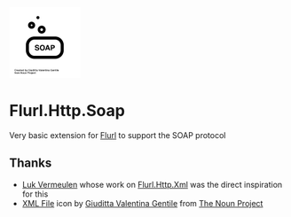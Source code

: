 ![Icon](https://raw.githubusercontent.com/milesflavel/Flurl.Http.Soap/master/assets/noun_soap_3664421.png?1)
# Flurl.Http.Soap
Very basic extension for [Flurl](https://github.com/tmenier/Flurl) to support the SOAP protocol

## Thanks
* [Luk Vermeulen](https://github.com/lvermeulen) whose work on [Flurl.Http.Xml](https://github.com/lvermeulen/Flurl.Http.Xml) was the direct inspiration for this
* [XML File](https://thenounproject.com/search/?q=soap&i=3664421) icon by [Giuditta Valentina Gentile](https://thenounproject.com/giuditta.gentile/) from [The Noun Project](https://thenounproject.com)
